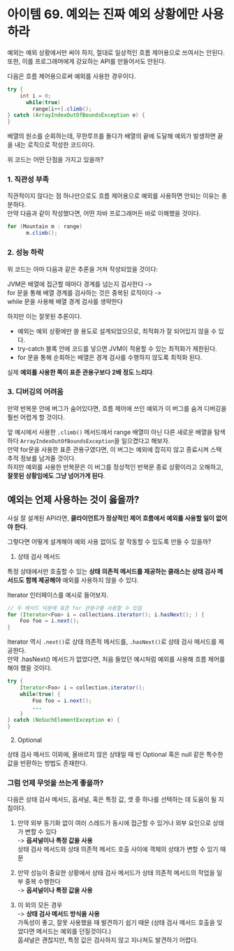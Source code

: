 # 아이템 69. 예외는 진짜 예외 상황에만 사용하라

예외는 예외 상황에서만 써야 하지, 절대로 일상적인 흐름 제어용으로 쓰여서는 안된다. <br>
또한, 이를 프로그래머에게 강요하는 API를 만들어서도 안된다.

다음은 흐름 제어용으로써 예외를 사용한 경우이다.

```JAVA
try {
    int i = 0;
      while(true)
        range[i++].climb();
} catch (ArrayIndexOutOfBoundsException e) {
}
```

배열의 원소를 순회하는데, 무한루프를 돌다가 배열의 끝에 도달해 예외가 발생하면 끝을 내는 로직으로 작성한 코드이다.

위 코드는 어떤 단점을 가지고 있을까?

### 1. 직관성 부족

직관적이지 않다는 점 하나만으로도 흐름 제어용으로 예외를 사용하면 안되는 이유는 충분하다.<br>
만약 다음과 같이 작성했다면, 어떤 자바 프로그래머든 바로 이해했을 것이다.

```JAVA
for (Mountain m : range)
	  m.climb();
```

### 2. 성능 하락

위 코드는 아마 다음과 같은 추론을 거쳐 작성되었을 것이다:

JVM은 배열에 접근할 때마다 경계를 넘는지 검사한다 -> <br>
for 문을 통해 배열 경계를 검사하는 것은 중복된 로직이다 -> <br>
while 문을 사용해 배열 경계 검사를 생략한다

하지만 이는 잘못된 추론이다.

* 예외는 예외 상황에만 쓸 용도로 설계되었으므로, 최적화가 잘 되어있지 않을 수 있다.
* try-catch 블록 안에 코드를 넣으면 JVM이 적용할 수 있는 최적화가 제한된다.
* for 문을 통해 순회하는 배열은 경계 검사를 수행하지 않도록 최적화 된다.

실제 **예외를 사용한 쪽이 표준 관용구보다 2배 정도 느리다**.

### 3. 디버깅의 어려움

만약 반복문 안에 버그가 숨어있다면, 흐름 제어에 쓰인 예외가 이 버그를 숨겨 디버깅을 훨씬 어렵게 할 것이다.

앞 예시에서 사용한 `.climb()` 메서드에서 range 배열이 아닌 다른 새로운 배열을 탐색하다 `ArrayIndexOutOfBoundsException`을 일으켰다고 해보자. <br>
만약 for문을 사용한 표준 관용구였다면, 이 버그는 예외에 잡히지 않고 종료시켜 스택 추적 정보를 남겨줄 것이다. <br>
하지만 예외를 사용한 반복문은 이 버그를 정상적인 반복문 종료 상황이라고 오해하고, **잘못된 상황임에도 그냥 넘어가게 된다**.

## 예외는 언제 사용하는 것이 옳을까?

사실 잘 설계된 API라면, **클라이언트가 정상적인 제어 흐름에서 예외를 사용할 일이 없어야 한다**.

그렇다면 어떻게 설계해야 예외 사용 없이도 잘 작동할 수 있도록 만들 수 있을까?

1. 상태 검사 메서드

특정 상태에서만 호출할 수 있는 **상태 의존적 메서드를 제공하는 클래스는 상태 검사 메서드도 함께 제공해야** 예외를 사용하지 않을 수 있다.

Iterator 인터페이스를 예시로 들어보자. 
```JAVA
// 두 메서드 덕분에 표준 for 관용구를 사용할 수 있음
for (Iterator<Foo> i = collections.iterator(); i.hasNext(); ) {
	Foo foo = i.next();
}
```
Iterator 역시 `.next()`로 상태 의존적 메서드를, `.hasNext()`로 상태 검사 메서드를 제공한다. <br>
만약 .hasNext() 메서드가 없었다면, 처음 들었던 예시처럼 예외를 사용해 흐름 제어를 해야 했을 것이다.

```JAVA
try {
	Iterator<Foo> i = collection.iterator();
    while(true) {
    	Foo foo = i.next();
        ...
    }
} catch (NoSuchElementException e) {
}
```

2. Optional

상태 검사 메서드 이외에, 올바르지 않은 상태일 때 빈 Optional 혹은 null 같은 특수한 값을 반환하는 방법도 존재한다.

### 그럼 언제 무엇을 쓰는게 좋을까?

다음은 상태 검사 메서드, 옵셔널, 혹은 특정 값, 셋 중 하나를 선택하는 데 도움이 될 지침이다.

1. 만약 외부 동기화 없이 여러 스레드가 동시에 접근할 수 있거나 외부 요인으로 상태가 변할 수 있다 <br>
  -> **옵셔널이나 특정 값을 사용** <br>
    상태 검사 메서드와 상태 의존적 메서드 호출 사이에 객체의 상태가 변할 수 있기 때문

2. 만약 성능이 중요한 상황에서 상태 검사 메서드가 상태 의존적 메서드의 작업을 일부 중복 수행한다 <br>
  -> **옵셔널이나 특정 값을 사용**

3. 이 외의 모든 경우 <br>
  -> **상태 검사 메서드 방식을 사용** <br>
  가독성이 좋고, 잘못 사용했을 때 발견하기 쉽기 때문 (상태 검사 메서드 호출을 잊었다면 메서드는 예외를 던질것이다.) <br>
  옵셔널은 괜찮지만, 특정 값은 검사하지 않고 지나쳐도 발견하기 어렵다.